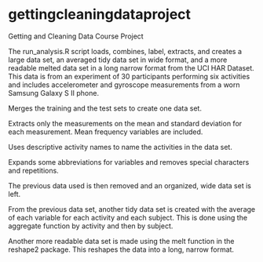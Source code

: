 gettingcleaningdataproject
==========================

Getting and Cleaning Data Course Project

The run_analysis.R script loads, combines, label, extracts, and creates a large data set, an averaged tidy data set in wide format, and a more readable melted data set in a long narrow format from the UCI HAR Dataset. This data is from an experiment of 30 participants performing six activities and includes accelerometer and gyroscope measurements from a worn Samsung Galaxy S II phone.

Merges the training and the test sets to create one data set.

Extracts only the measurements on the mean and standard deviation for each measurement. Mean frequency variables are included.

Uses descriptive activity names to name the activities in the data set.

Expands some abbreviations for variables and removes special characters and repetitions. 

The previous data used is then removed and an organized, wide data set is left.

From the previous data set, another tidy data set is created with the average of each variable for each activity and each subject. This is done using the aggregate function by activity and then by subject.

Another more readable data set is made using the melt function in the reshape2 package. This reshapes the data into a long, narrow format.